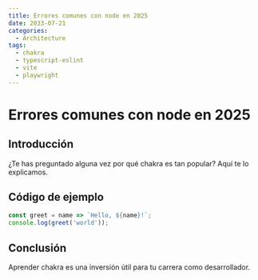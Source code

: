 ```yaml
---
title: Errores comunes con node en 2025
date: 2033-07-21
categories:
  - Architecture
tags:
  - chakra
  - typescript-eslint
  - vite
  - playwright
---
```


# Errores comunes con node en 2025

## Introducción

¿Te has preguntado alguna vez por qué chakra es tan popular? Aquí te lo explicamos.

## Código de ejemplo

```javascript
const greet = name => `Hello, ${name}!`;
console.log(greet('world'));
```

## Conclusión

Aprender chakra es una inversión útil para tu carrera como desarrollador.